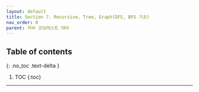 ```yaml
---
layout: default
title: Section 7. Recursive, Tree, Graph(DFS, BFS 기초)
nav_order: 8
parent: 자바 코딩테스트 대비
---
```

## Table of contents
{: .no_toc .text-delta }

1. TOC
{:toc}

---
